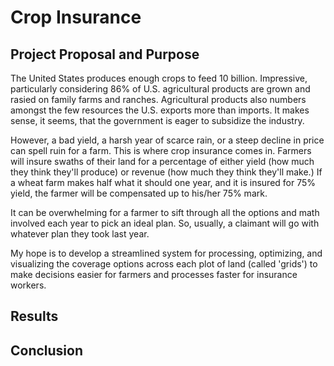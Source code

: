 # Crop Insurance

## Project Proposal and Purpose

The United States produces enough crops to feed 10 billion.  Impressive, particularly considering 86% of U.S. agricultural products are grown and rasied on family farms and ranches.  Agricultural products also numbers amongst the few resources the U.S. exports more than imports.  It makes sense, it seems, that the government is eager to subsidize the industry.

However, a bad yield, a harsh year of scarce rain, or a steep decline in price can spell ruin for a farm.  This is where crop insurance comes in.  Farmers will insure swaths of their land for a percentage of either yield (how much they think they'll produce) or revenue (how much they think they'll make.)  If a wheat farm makes half what it should one year, and it is insured for 75% yield, the farmer will be compensated up to his/her 75% mark.

It can be overwhelming for a farmer to sift through all the options and math involved each year to pick an ideal plan.  So, usually, a claimant will go with whatever plan they took last year.

My hope is to develop a streamlined system for processing, optimizing, and visualizing the coverage options across each plot of land (called 'grids') to make decisions easier for farmers and processes faster for insurance workers.


## Results


## Conclusion
